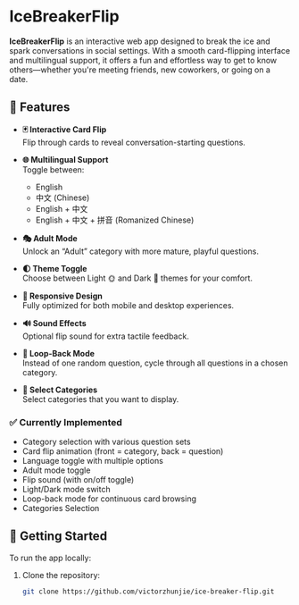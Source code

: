 # IceBreakerFlip

**IceBreakerFlip** is an interactive web app designed to break the ice and spark conversations in social settings. With a smooth card-flipping interface and multilingual support, it offers a fun and effortless way to get to know others—whether you're meeting friends, new coworkers, or going on a date.

## 🌟 Features

- **🃏 Interactive Card Flip**  
  Flip through cards to reveal conversation-starting questions.

- **🌐 Multilingual Support**  
  Toggle between:
  - English  
  - 中文 (Chinese)  
  - English + 中文  
  - English + 中文 + 拼音 (Romanized Chinese)

- **🎭 Adult Mode**  
  Unlock an “Adult” category with more mature, playful questions.

- **🌓 Theme Toggle**  
  Choose between Light 🌞 and Dark 🌙 themes for your comfort.

- **📱 Responsive Design**  
  Fully optimized for both mobile and desktop experiences.

- **🔊 Sound Effects**  
  Optional flip sound for extra tactile feedback.

- **🔁 Loop-Back Mode**  
  Instead of one random question, cycle through all questions in a chosen category.

- **🔁 Select Categories**  
  Select categories that you want to display.

### ✅ Currently Implemented

- Category selection with various question sets  
- Card flip animation (front = category, back = question)  
- Language toggle with multiple options  
- Adult mode toggle  
- Flip sound (with on/off toggle)  
- Light/Dark mode switch  
- Loop-back mode for continuous card browsing
- Categories Selection

## 🚀 Getting Started

To run the app locally:

1. Clone the repository:
   ```bash
   git clone https://github.com/victorzhunjie/ice-breaker-flip.git
